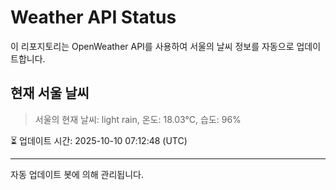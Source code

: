 
# Weather API Status

이 리포지토리는 OpenWeather API를 사용하여 서울의 날씨 정보를 자동으로 업데이트합니다.

## 현재 서울 날씨
> 서울의 현재 날씨: light rain, 온도: 18.03°C, 습도: 96%

⏳ 업데이트 시간: 2025-10-10 07:12:48 (UTC)

---
자동 업데이트 봇에 의해 관리됩니다.
